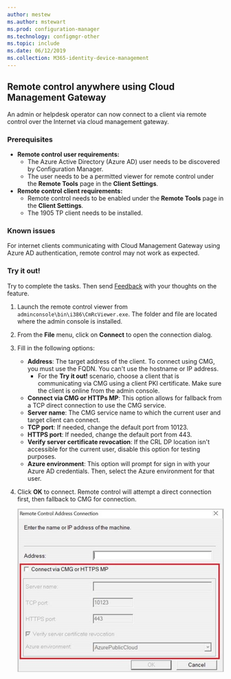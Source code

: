 ```yaml
---
author: mestew
ms.author: mstewart
ms.prod: configuration-manager
ms.technology: configmgr-other
ms.topic: include
ms.date: 06/12/2019
ms.collection: M365-identity-device-management
---
```


## Remote control anywhere using Cloud Management Gateway

An admin or helpdesk operator can now connect to a client via remote control over the Internet via cloud management gateway.

### Prerequisites

- **Remote control user requirements:**
   - The Azure Active Directory (Azure AD) user needs to be discovered by Configuration Manager.
   - The user needs to be a permitted viewer for remote control under the **Remote Tools** page in the **Client Settings**.
- **Remote control client requirements:**
   - Remote control needs to be enabled under the **Remote Tools** page in the **Client Settings**.
   - The 1905 TP client needs to be installed.

### Known issues

For internet clients communicating with Cloud Management Gateway using Azure AD authentication, remote control may not work as expected.

### Try it out!

Try to complete the tasks. Then send [Feedback](/sccm/core/understand/find-help#product-feedback) with your thoughts on the feature.

1. Launch the remote control viewer from `adminconsole\bin\i386\CmRcViewer.exe`. The folder and file are located where the admin console is installed.
1. From the **File** menu, click on **Connect** to open the connection dialog.
1. Fill in the following options:
   - **Address**: The target address of the client. To connect using CMG, you must use the FQDN. You can't use the hostname or IP address.
       - For the **Try it out!** scenario, choose a client that is communicating via CMG using a client PKI certificate. Make sure the client is online from the admin console.  
   - **Connect via CMG or HTTPs MP**: This option allows for fallback from a TCP direct connection to use the CMG service.
   - **Server name**: The CMG service name to which the current user and target client can connect.
   - **TCP port**: If needed, change the default port from 10123.
   - **HTTPS port**: If needed, change the default port from 443.
   - **Verify server certificate revocation**: If the CRL DP location isn't accessible for the current user, disable this option for testing purposes.
   - **Azure environment**: This option will prompt for sign in with your Azure AD credentials. Then, select the Azure environment for that user.
1. Click **OK** to connect. Remote control will attempt a direct connection first, then fallback to CMG for connection. 


   ![CMG remote control options](../../media/4575930-remote-control-cmg.png)